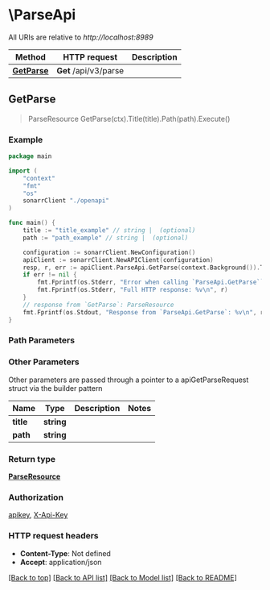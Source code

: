 # \ParseApi

All URIs are relative to *http://localhost:8989*

Method | HTTP request | Description
------------- | ------------- | -------------
[**GetParse**](ParseApi.md#GetParse) | **Get** /api/v3/parse | 



## GetParse

> ParseResource GetParse(ctx).Title(title).Path(path).Execute()



### Example

```go
package main

import (
    "context"
    "fmt"
    "os"
    sonarrClient "./openapi"
)

func main() {
    title := "title_example" // string |  (optional)
    path := "path_example" // string |  (optional)

    configuration := sonarrClient.NewConfiguration()
    apiClient := sonarrClient.NewAPIClient(configuration)
    resp, r, err := apiClient.ParseApi.GetParse(context.Background()).Title(title).Path(path).Execute()
    if err != nil {
        fmt.Fprintf(os.Stderr, "Error when calling `ParseApi.GetParse``: %v\n", err)
        fmt.Fprintf(os.Stderr, "Full HTTP response: %v\n", r)
    }
    // response from `GetParse`: ParseResource
    fmt.Fprintf(os.Stdout, "Response from `ParseApi.GetParse`: %v\n", resp)
}
```

### Path Parameters



### Other Parameters

Other parameters are passed through a pointer to a apiGetParseRequest struct via the builder pattern


Name | Type | Description  | Notes
------------- | ------------- | ------------- | -------------
 **title** | **string** |  | 
 **path** | **string** |  | 

### Return type

[**ParseResource**](ParseResource.md)

### Authorization

[apikey](../README.md#apikey), [X-Api-Key](../README.md#X-Api-Key)

### HTTP request headers

- **Content-Type**: Not defined
- **Accept**: application/json

[[Back to top]](#) [[Back to API list]](../README.md#documentation-for-api-endpoints)
[[Back to Model list]](../README.md#documentation-for-models)
[[Back to README]](../README.md)

